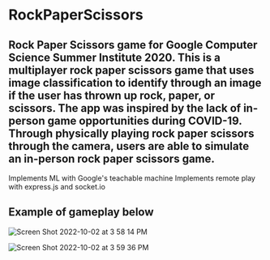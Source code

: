 # RockPaperScissors

## Rock Paper Scissors game for Google Computer Science Summer Institute 2020. This is a multiplayer rock paper scissors game that uses image classification to identify through an image if the user has thrown up rock, paper, or scissors. The app was inspired by the lack of in-person game opportunities during COVID-19. Through physically playing rock paper scissors through the camera, users are able to simulate an in-person rock paper scissors game.

Implements ML with Google's teachable machine
Implements remote play with express.js and socket.io

## Example of gameplay below

![Screen Shot 2022-10-02 at 3 58 14 PM](https://user-images.githubusercontent.com/114794597/193483803-105b0472-b800-4961-b866-3f16fb6d0123.png)


![Screen Shot 2022-10-02 at 3 59 36 PM](https://user-images.githubusercontent.com/114794597/193483869-5325dcc6-c4c2-43e3-8c1f-8160ad345a4d.png)

